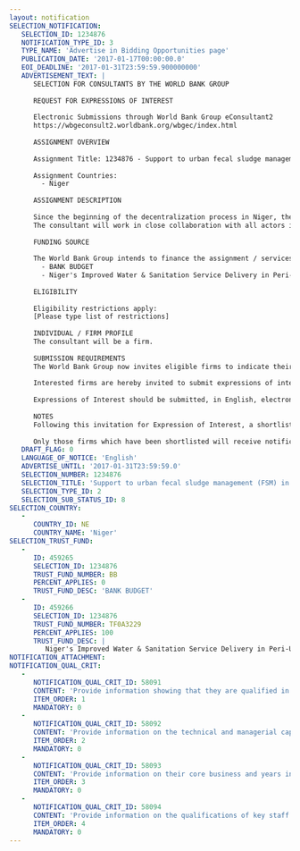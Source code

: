 ```yaml
---
layout: notification
SELECTION_NOTIFICATION: 
   SELECTION_ID: 1234876
   NOTIFICATION_TYPE_ID: 3
   TYPE_NAME: 'Advertise in Bidding Opportunities page'
   PUBLICATION_DATE: '2017-01-17T00:00:00.0'
   EOI_DEADLINE: '2017-01-31T23:59:59.900000000'
   ADVERTISEMENT_TEXT: |
      SELECTION FOR CONSULTANTS BY THE WORLD BANK GROUP
      
      REQUEST FOR EXPRESSIONS OF INTEREST
      
      Electronic Submissions through World Bank Group eConsultant2
      https://wbgeconsult2.worldbank.org/wbgec/index.html
      
      ASSIGNMENT OVERVIEW
      
      Assignment Title: 1234876 - Support to urban fecal sludge management (FSM) in Niamey city
      
      Assignment Countries:
        - Niger
      
      ASSIGNMENT DESCRIPTION
      
      Since the beginning of the decentralization process in Niger, the local councils are assigned more and more responsibilities to manage public affairs. Since January, 27th 2016 the management of water and sanitation facilities are transferred to municipalities excluding those already managed by urban assets holding company (SPEN). Outsourcing the management of water facilities by the local councils to private operators in rural areas has now become the rule. The aim of the study is to strengthen local private operator capacity as well as the Government counterpart to manage fecal sludge using the potentials of the private sector. More especially, the study is expected to help: (i) update the business model and review proposed PPP options for sludge collection and treatment; (ii) strengthen the capacity of the city of Niamey as granting authority and as regulator for sludge management; (iii) strengthen the capacity of the local private sector to participate in the sludge management business and to provide services according to the improved regulatory and management framework; and  (iv) public relations and communications program to consumers and stakeholders to support the strategy
      The consultant will work in close collaboration with all actors involved in the fecal sludge management for the city of Niamey. The consultant will be available to the multi-sectoral steering committee organized for the purpose of this activity to advice the group.
      
      FUNDING SOURCE
      
      The World Bank Group intends to finance the assignment / services described below under the following:
        - BANK BUDGET
        - Niger's Improved Water & Sanitation Service Delivery in Peri-Urban Areas and Small Towns
      
      ELIGIBILITY
      
      Eligibility restrictions apply:
      [Please type list of restrictions]
      
      INDIVIDUAL / FIRM PROFILE
      The consultant will be a firm. 
      
      SUBMISSION REQUIREMENTS
      The World Bank Group now invites eligible firms to indicate their interest in providing the services.  Interested firms must provide information indicating that they are qualified to perform the services (brochures, description of similar assignments, experience in similar conditions, availability of appropriate skills among staff, etc. for firms; CV and cover letter for individuals).  Please note that the total size of all attachments should be less than 5MB.  Consultants may associate to enhance their qualifications.
      
      Interested firms are hereby invited to submit expressions of interest.
      
      Expressions of Interest should be submitted, in English, electronically through World Bank Group eConsultant2 (https://wbgeconsult2.worldbank.org/wbgec/index.html)
      
      NOTES
      Following this invitation for Expression of Interest, a shortlist of qualified firms will be formally invited to submit proposals. Shortlisting and selection will be subject to the availability of funding.
      
      Only those firms which have been shortlisted will receive notification. No debrief will be provided to firms which have not been shortlisted.
   DRAFT_FLAG: 0
   LANGUAGE_OF_NOTICE: 'English'
   ADVERTISE_UNTIL: '2017-01-31T23:59:59.0'
   SELECTION_NUMBER: 1234876
   SELECTION_TITLE: 'Support to urban fecal sludge management (FSM) in Niamey city'
   SELECTION_TYPE_ID: 2
   SELECTION_SUB_STATUS_ID: 8
SELECTION_COUNTRY: 
   - 
      COUNTRY_ID: NE
      COUNTRY_NAME: 'Niger'
SELECTION_TRUST_FUND: 
   - 
      ID: 459265
      SELECTION_ID: 1234876
      TRUST_FUND_NUMBER: BB
      PERCENT_APPLIES: 0
      TRUST_FUND_DESC: 'BANK BUDGET'
   - 
      ID: 459266
      SELECTION_ID: 1234876
      TRUST_FUND_NUMBER: TF0A3229
      PERCENT_APPLIES: 100
      TRUST_FUND_DESC: |
         Niger's Improved Water & Sanitation Service Delivery in Peri-Urban Areas and Small Towns
NOTIFICATION_ATTACHMENT: 
NOTIFICATION_QUAL_CRIT: 
   - 
      NOTIFICATION_QUAL_CRIT_ID: 58091
      CONTENT: 'Provide information showing that they are qualified in the field of the assignment. more specifically in the area of public private participation in water and sanitation sector with special focus to be done on experience on fecal sludge management.'
      ITEM_ORDER: 1
      MANDATORY: 0
   - 
      NOTIFICATION_QUAL_CRIT_ID: 58092
      CONTENT: 'Provide information on the technical and managerial capabilities of the firm.'
      ITEM_ORDER: 2
      MANDATORY: 0
   - 
      NOTIFICATION_QUAL_CRIT_ID: 58093
      CONTENT: 'Provide information on their core business and years in business.'
      ITEM_ORDER: 3
      MANDATORY: 0
   - 
      NOTIFICATION_QUAL_CRIT_ID: 58094
      CONTENT: 'Provide information on the qualifications of key staff.'
      ITEM_ORDER: 4
      MANDATORY: 0
---
```


